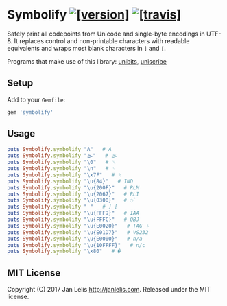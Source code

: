# Symbolify [![[version]](https://badge.fury.io/rb/symbolify.svg)](http://badge.fury.io/rb/symbolify)  [![[travis]](https://travis-ci.org/janlelis/symbolify.svg)](https://travis-ci.org/janlelis/symbolify)

Safely print all codepoints from Unicode and single-byte encodings in UTF-8. It replaces control and non-printable characters with readable equivalents and wraps most blank characters in `]` and `[`.

Programs that make use of this library: [unibits](https://github.com/janlelis/unibits), [uniscribe](https://github.com/janlelis/uniscribe)

## Setup

Add to your `Gemfile`:

```ruby
gem 'symbolify'
```

## Usage

```ruby
puts Symbolify.symbolify "A"   # A
puts Symbolify.symbolify "🌫"   # 🌫
puts Symbolify.symbolify "\0"   # ␀
puts Symbolify.symbolify "\n"   # ␊
puts Symbolify.symbolify "\x7F"   # ␡
puts Symbolify.symbolify "\u{84}"   # IND
puts Symbolify.symbolify "\u{200F}"   # RLM
puts Symbolify.symbolify "\u{2067}"   # RLI
puts Symbolify.symbolify "\u{0300}"   # ◌̀
puts Symbolify.symbolify " "   # ] [
puts Symbolify.symbolify "\u{FFF9}"   # IAA
puts Symbolify.symbolify "\u{FFFC}"   # OBJ
puts Symbolify.symbolify "\u{E0020}"   # TAG ␠
puts Symbolify.symbolify "\u{E01D7}"   # VS232
puts Symbolify.symbolify "\u{E0000}"   # n/a
puts Symbolify.symbolify "\u{10FFFF}"   # n/c
puts Symbolify.symbolify "\x80"   # �
```

## MIT License

Copyright (C) 2017 Jan Lelis <http://janlelis.com>. Released under the MIT license.
